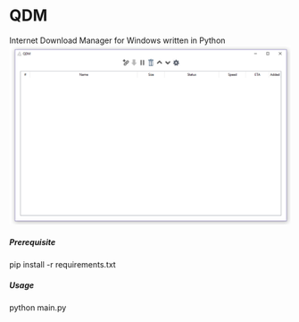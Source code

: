# QDM
Internet Download Manager for Windows written in Python
![QDM](https://github.com/Ndersam/QDM/blob/master/_imgs/qdm.png)
##### Prerequisite
pip install -r requirements.txt
##### Usage
python main.py
